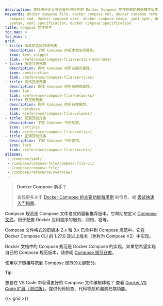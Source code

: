 ```yaml
---
description: 查找用于定义多容器应用程序的 Docker Compose 文件格式的最新推荐版本
keywords: docker compose file, docker compose yml, docker compose reference, docker
  compose cmd, docker compose user, docker compose image, yaml spec, docker compose
  syntax, yaml specification, docker compose specification
title: Compose 文件参考
toc_max: 4
toc_min: 1
grid:
- title: 版本和名称顶级元素
  description: 了解 Compose 的版本和名称属性。
  icon: text_snippet
  link: /reference/compose-file/version-and-name/
- title: 服务顶级元素
  description: 探索 Compose 的所有服务属性。
  icon: construction
  link: /reference/compose-file/services/
- title: 网络顶级元素
  description: 查找 Compose 的所有网络属性。
  icon: lan
  link: /reference/compose-file/networks/
- title: 卷顶级元素
  description: 探索 Compose 的所有卷属性。
  icon: database
  link: /reference/compose-file/volumes/
- title: 配置顶级元素
  description: 了解 Compose 中的配置。
  icon: settings
  link: /reference/compose-file/configs/
- title: 密钥顶级元素
  description: 了解 Compose 中的密钥。
  icon: lock
  link: /reference/compose-file/secrets/
aliases:
 - /compose/yaml/
 - /compose/compose-file/compose-file-v1/
 - /compose/compose-file/
 - /compose/reference/overview/
---
```


>**Docker Compose 新手？**
>
> 查找更多关于 [Docker Compose 的主要功能和用例](/manuals/compose/intro/features-uses.md) 的信息，或 [尝试快速入门指南](/manuals/compose/gettingstarted.md)。

Compose 规范是 Compose 文件格式的最新推荐版本。它帮助您定义 [Compose 文件](/manuals/compose/intro/compose-application-model.md)，用于配置 Docker 应用程序的服务、网络、卷等。

Compose 文件格式的旧版本 2.x 和 3.x 已合并到 Compose 规范中。它在 Docker Compose CLI 的 1.27.0 及以上版本（也称为 Compose V2）中实现。

Docker 文档中的 Compose 规范是 Docker Compose 的实现。如果您希望实现自己的 Compose 规范版本，请参阅 [Compose 规范仓库](https://github.com/compose-spec/compose-spec)。

使用以下链接导航到 Compose 规范的关键部分。

> [!TIP]
>
> 想要在 VS Code 中获得更好的 Compose 文件编辑体验？
> 查看 [Docker VS Code 扩展（测试版）](https://marketplace.visualstudio.com/items?itemName=docker.docker)，提供代码检查、代码导航和漏洞扫描功能。

{{< grid >}}
